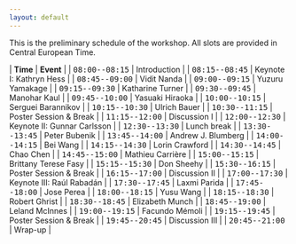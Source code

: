 ```yaml
---
layout: default
---
```


This is the preliminary schedule of the workshop. All slots are provided
in Central European Time.

| **Time**                                                  | **Event**                   |
| <span style="font-family: monospace;">08:00--08:15</span> | Introduction                |
| <span style="font-family: monospace;">08:15--08:45</span> | Keynote I: Kathryn Hess     |
| <span style="font-family: monospace;">08:45--09:00</span> | Vidit Nanda                 |
| <span style="font-family: monospace;">09:00--09:15</span> | Yuzuru Yamakage             |
| <span style="font-family: monospace;">09:15--09:30</span> | Katharine Turner            |
| <span style="font-family: monospace;">09:30--09:45</span> | Manohar Kaul                |
| <span style="font-family: monospace;">09:45--10:00</span> | Yasuaki Hiraoka             |
| <span style="font-family: monospace;">10:00--10:15</span> | Serguei Barannikov          |
| <span style="font-family: monospace;">10:15--10:30</span> | Ulrich Bauer                |
| <span style="font-family: monospace;">10:30--11:15</span> | Poster Session & Break      |
| <span style="font-family: monospace;">11:15--12:00</span> | Discussion I                |
| <span style="font-family: monospace;">12:00--12:30</span> | Keynote II: Gunnar Carlsson |
| <span style="font-family: monospace;">12:30--13:30</span> | Lunch break                 |
| <span style="font-family: monospace;">13:30--13:45</span> | Peter Bubenik               |
| <span style="font-family: monospace;">13:45--14:00</span> | Andrew J. Blumberg          |
| <span style="font-family: monospace;">14:00--14:15</span> | Bei Wang                    |
| <span style="font-family: monospace;">14:15--14:30</span> | Lorin Crawford              |
| <span style="font-family: monospace;">14:30--14:45</span> | Chao Chen                   |
| <span style="font-family: monospace;">14:45--15:00</span> | Mathieu Carrière            |
| <span style="font-family: monospace;">15:00--15:15</span> | Brittany Terese Fasy        |
| <span style="font-family: monospace;">15:15--15:30</span> | Don Sheehy                  |
| <span style="font-family: monospace;">15:30--16:15</span> | Poster Session & Break      |
| <span style="font-family: monospace;">16:15--17:00</span> | Discussion II               |
| <span style="font-family: monospace;">17:00--17:30</span> | Keynote III: Raúl Rabadán   |
| <span style="font-family: monospace;">17:30--17:45</span> | Laxmi Parida                |
| <span style="font-family: monospace;">17:45--18:00</span> | Jose Perea                  |
| <span style="font-family: monospace;">18:00--18:15</span> | Yusu Wang                   |
| <span style="font-family: monospace;">18:15--18:30</span> | Robert Ghrist               |
| <span style="font-family: monospace;">18:30--18:45</span> | Elizabeth Munch             |
| <span style="font-family: monospace;">18:45--19:00</span> | Leland McInnes              |
| <span style="font-family: monospace;">19:00--19:15</span> | Facundo Mémoli              |
| <span style="font-family: monospace;">19:15--19:45</span> | Poster Session & Break      |
| <span style="font-family: monospace;">19:45--20:45</span> | Discussion III              |
| <span style="font-family: monospace;">20:45--21:00</span> | Wrap-up                     |
